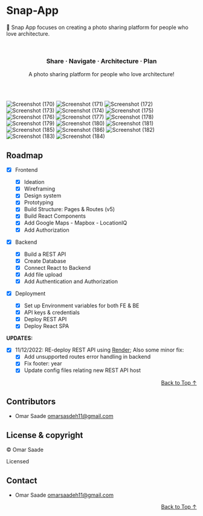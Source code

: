 # Snap-App
📸 Snap App focuses on creating a photo sharing platform for people who love architecture.
<div id="top"></div>

<!-- ----------------------------------------- -->

<!-- BADGES/SHIELDS SECTION -->
<!-- REFERENCE STYLE FOR READABILITY -->
<div align='center' markdown="1">



</div>
<br />

<!-- ----------------------------------------- -->

<!-- HEAD SECTION -->
<div align="center">

  <!-- PROJECT LOGO / TITLE -->

  <h3>Share · Navigate · Architecture · Plan</h3>

  <p>
   A photo sharing platform for people who love architecture!
  </p>

  <br />
</div>

<br />

<!-- ----------------------------------------- -->
![Screenshot (170)](https://user-images.githubusercontent.com/49005530/221260360-eccef6d3-ee9c-4150-ac20-f496462601b9.png)
![Screenshot (171)](https://user-images.githubusercontent.com/49005530/221260417-a0db1f48-54eb-4428-ab4d-566a38a3b74b.png)
![Screenshot (172)](https://user-images.githubusercontent.com/49005530/221260432-244def92-b027-4e3f-92f7-ef8c8d56876f.png)
![Screenshot (173)](https://user-images.githubusercontent.com/49005530/221260449-a2710644-4f28-418a-8611-2e13bb7533e7.png)
![Screenshot (174)](https://user-images.githubusercontent.com/49005530/221260500-5849c7af-b839-4f6d-b244-b97c48f1417b.png)
![Screenshot (175)](https://user-images.githubusercontent.com/49005530/221260535-ddb4e941-8e4b-4ddd-988c-e2ba8729dedd.png)
![Screenshot (176)](https://user-images.githubusercontent.com/49005530/221260551-a197f52d-88d1-4702-a75c-70f8d9f884d2.png)
![Screenshot (177)](https://user-images.githubusercontent.com/49005530/221260554-ca127e94-2064-4be5-919a-d277f711d088.png)
![Screenshot (178)](https://user-images.githubusercontent.com/49005530/221260594-b71782b6-76e2-4a15-bb14-f69c24f518c7.png)
![Screenshot (179)](https://user-images.githubusercontent.com/49005530/221260642-73531e7b-95de-4958-9990-48ae6983117c.png)
![Screenshot (180)](https://user-images.githubusercontent.com/49005530/221260790-1c02f74b-d68e-41f7-91a9-711ae075cb3a.png)
![Screenshot (181)](https://user-images.githubusercontent.com/49005530/221260897-ee4f939b-c87d-45bb-88ea-3e656586db53.png)
![Screenshot (185)](https://user-images.githubusercontent.com/49005530/221260337-cfa27121-c609-47d4-b86a-353e2b0acccf.png)
![Screenshot (186)](https://user-images.githubusercontent.com/49005530/221260351-e2be1a86-0001-4884-b607-4c1011e5a4f8.png)
![Screenshot (182)](https://user-images.githubusercontent.com/49005530/221260937-74214dc9-b134-492e-9a64-b0aa05fcf496.png)
![Screenshot (183)](https://user-images.githubusercontent.com/49005530/221260993-650e936e-bd04-4cd7-bb25-4b6ff3af9c15.png)
![Screenshot (184)](https://user-images.githubusercontent.com/49005530/221261040-c3b6a528-0ae8-4c41-abae-6b14e1b28cd2.png)


<!-- ----------------------------------------- -->

## Roadmap

- [x] Frontend

  - [x] Ideation
  - [x] Wireframing
  - [x] Design system
  - [x] Prototyping
  - [x] Build Structure: Pages & Routes (v5)
  - [x] Build React Components
  - [x] Add Google Maps - Mapbox - LocationIQ
  - [x] Add Authorization

- [x] Backend

  - [x] Build a REST API
  - [x] Create Database
  - [x] Connect React to Backend
  - [x] Add file upload
  - [x] Add Authentication and Authorization

- [x] Deployment
  - [x] Set up Environment variables for both FE & BE
  - [x] API keys & credentials
  - [x] Deploy REST API
  - [x] Deploy React SPA

**UPDATES:**

- [x] 11/12/2022: RE-deploy REST API using [Render](https://render.com/); Also some minor fix:
  - [x] Add unsupported routes error handling in backend
  - [x] Fix footer: year
  - [x] Update config files relating new REST API host

<p align="right"><a href="#top">Back to Top ↑</a></p>

<!-- ----------------------------------------- -->

## Contributors

- Omar Saade <omarsasdeh11@gmail.com>

<!-- ----------------------------------------- -->

## License & copyright

© Omar Saade

Licensed

<!-- ----------------------------------------- -->

## Contact

- Omar Saade <omarsaadeh11@gmail.com>

<p align="right"><a href="#top">Back to Top ↑</a></p>

<!-- ----------------------------------------- -->

<!-- BADGES/SHIELDS REFERENCE -->
<!-- Site Related -->







